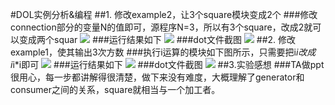 #DOL实例分析&编程
##1. 修改example2，让3个square模块变成2个
###修改connection部分的变量N的值即可，源程序N=3，所以有3个square，改成2就可以变成两个squar
![](http://i.imgur.com/ICAIcpi.png)
###运行结果如下
![](http://i.imgur.com/Dg5Zsqy.png)
###dot文件截图
![](http://i.imgur.com/1q6a6MZ.png)
##2. 修改example1，使其输出3次方数
###执行i运算的模块如下图所示，只需要把i*i改成i*i*i即可
![](http://i.imgur.com/FOQ9ZIh.png)
###运行结果如下
![](http://i.imgur.com/iwJik1K.png)
###dot文件截图
![](http://i.imgur.com/lhz0Fqr.png)
##3.实验感想
###TA做ppt很用心，每一步都讲解得很清楚，做下来没有难度，大概理解了generator和consumer之间的关系，square就相当与一个加工者。
